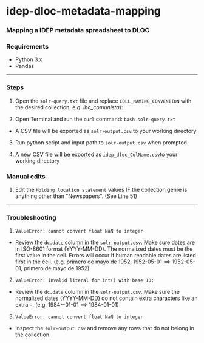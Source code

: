 # idep-dloc-metadata-mapping
### Mapping a IDEP metadata spreadsheet to DLOC


### Requirements
* Python 3.x
* Pandas

------------

### Steps
1. Open the ```solr-query.txt``` file and replace ```COLL_NAMING_CONVENTION``` with the desired collection. e.g. *ihc_comunista*):

2. Open Terminal and run the ```curl``` command: ```bash solr-query.txt```

* A CSV file will be exported as ```solr-output.csv``` to your working directory

3. Run python script and input path to ```solr-output.csv``` when prompted

4. A new CSV file will be exported as ```idep_dloc_ColName.csv```to your working directory

### Manual edits
1. Edit the ```Holding location statement``` values IF the collection genre is anything other than "Newspapers". (See Line 51)

------------
### Troubleshooting

1. ```ValueError: cannot convert float NaN to integer```
* Review the ```dc.date``` column in the ```solr-output.csv```. Make sure dates are in ISO-8601 format (YYYY-MM-DD). The normalized dates must be the first value in the cell. Errors will occur if human readable dates are listed first in the cell. (e.g. primero de mayo de 1952, 1952-05-01 ==> 1952-05-01, primero de mayo de 1952)

2. ```ValueError: invalid literal for int() with base 10:```
* Review the ```dc.date``` column in the ```solr-output.csv```. Make sure the normalized dates (YYYY-MM-DD) do not contain extra characters like an extra ```-```. (e.g. 1984--01-01 ==> 1984-01-01)

3. ```ValueError: cannot convert float NaN to integer```
* Inspect the ```solr-output.csv``` and remove any rows that do not belong in the collection.
